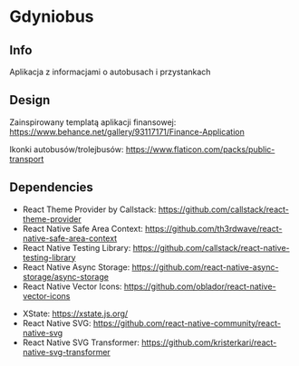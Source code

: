 # Gdyniobus

## Info

Aplikacja z informacjami o autobusach i przystankach

## Design

Zainspirowany templatą aplikacji finansowej: https://www.behance.net/gallery/93117171/Finance-Application

Ikonki autobusów/trolejbusów: https://www.flaticon.com/packs/public-transport

## Dependencies
- React Theme Provider by Callstack: https://github.com/callstack/react-theme-provider
- React Native Safe Area Context: https://github.com/th3rdwave/react-native-safe-area-context
- React Native Testing Library: https://github.com/callstack/react-native-testing-library
- React Native Async Storage: https://github.com/react-native-async-storage/async-storage
- React Native Vector Icons: https://github.com/oblador/react-native-vector-icons
<!-- - React Native Bouncing Preloader: https://github.com/sonnylazuardi/react-native-bouncing-preloader -->
- XState: https://xstate.js.org/
- React Native SVG: https://github.com/react-native-community/react-native-svg
- React Native SVG Transformer: https://github.com/kristerkari/react-native-svg-transformer